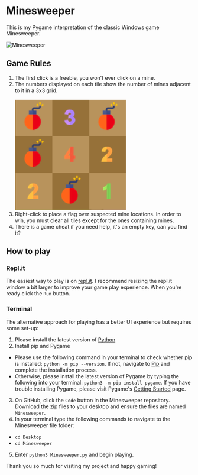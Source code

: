 # Minesweeper

This is my Pygame interpretation of the classic Windows game Minesweeper.

![Minesweeper](images/Minesweeper.gif)

## Game Rules
1. The first click is a freebie, you won't ever click on a mine.
2. The numbers displayed on each tile show the number of mines adjacent to it in a 3x3 grid. <br/>         
![Numbers](images/openedGrid.png) 
3. Right-click to place a flag over suspected mine locations. In order to win, you must clear all tiles except for the ones containing mines.   
4. There is a game cheat if you need help, it's an empty key, can you find it?

## How to play

### Repl.it
The easiest way to play is on [repl.it](https://repl.it/talk/share/Minesweeper/84316). I recommend resizing the repl.it window a bit larger to improve your game play experience. When you're ready click the `Run` button.   

### Terminal   
The alternative approach for playing has a better UI experience but requires some set-up:
1. Please install the latest version of [Python](https://www.python.org/downloads/)
2. Install pip and Pygame
* Please use the following command in your terminal to check whether pip is installed: `python -m pip --version`. If not, navigate to [Pip](https://pip.pypa.io/en/stable/installing/) and complete the installation process.    
* Otherwise, please install the latest version of Pygame by typing the following into your terminal: `python3 -m pip install pygame`. If you have trouble installing Pygame, please visit Pygame's [Getting Started](https://www.pygame.org/wiki/GettingStarted) page.   
3. On GitHub, click the `Code` button in the Minesweeper repository. Download the zip files to your desktop and ensure the files are named `Minesweeper`.   
4. In your terminal type the following commands to navigate to the Minesweeper file folder:    
* `cd Desktop`
* `cd Minesweeper`
5. Enter `python3 Minesweeper.py` and begin playing.   

Thank you so much for visiting my project and happy gaming!




